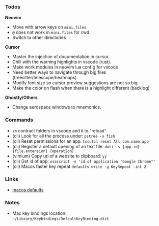 ### Todos

__Neovim__
- Move with arrow keys on `mini.files`
- `@` does not work in `mini.files` for cwd
- Switch to other directories

__Cursor__
- Master the injection of documentation in cursor.
- Chill with the warning highlights in vscode (rust).
- Make work modules in neovim lua config for vscode
- Need better ways to navigate through big files (treesitter/telescope/heatmaps).
- Modify font size so cursor preview suggestions are not so big.
- Make the color on flash when there is a highlight different (backlog)

__Ghostty/Others__
- Change aerospace windows to mnemonics.

### Commands

- `zm` contract folders in vscode and `R` to "reload"
- (cli) Look for all the process under: `pstree -s fish`
- (cli) Reset permissions for an app: `tccutil reset All com.name.app`
- (cli) Register a default opening of an text file: `duti -s {app.id} {file.extension} {operation}`
- (vimium) Copy url of a website to clipboard: `yy`
- (cli) Get id of app: `osascript -e 'id of application "Google Chrome"'`
- (cli) Macos faster key repeat `defaults write -g KeyRepeat -int 2`

### Links

- [macos defaults](https://notrab.dev/posts/friendly-mac-os-defaults/)

### Notes

- Mac key bindings location: `~/Library/Keybindings/DefaultKeyBinding.dict`
